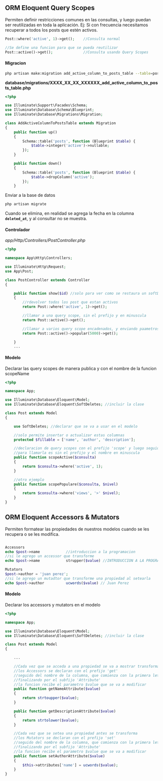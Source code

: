 ## ORM Eloquent Query Scopes
Permiten definir restricciones comunes en las consultas, y luego puedan ser reutilizadas en toda la aplicación. Ej: Si con frecuencia necesitamos recuperar a todos los posts que estén activos.

```php
Post::where('active', 1)->get();    //Consulta normal

//Se define una funcion para que se pueda reutilizar
Post::active()->get();              //Consulta usando Query Scopes

```

#### Migracion
```sh
php artisan make:migration add_active_column_to_posts_table --table=posts
```

**database/migrations/XXXX_XX_XX_XXXXXX_add_active_column_to_posts_table.php**
```php
<?php

use Illuminate\Support\Facades\Schema;
use Illuminate\Database\Schema\Blueprint;
use Illuminate\Database\Migrations\Migration;

class AddActiveColumnToPostsTable extends Migration
{
    public function up()
    {
        Schema::table('posts', function (Blueprint $table) {
            $table->integer('active')->nullable;
        });
    }

    public function down()
    {
        Schema::table('posts', function (Blueprint $table) {
            $table->dropColumn('active');
        });
    }
```

Enviar a la base de datos
```sh
php artisan migrate
```

Cuando se elimina, en realidad se agrega la fecha en la columna **`deleted_at`**, y al consultar no se muestra.

#### Controlador 
_app/Http/Controllers/PostController.php_
```php
<?php

namespace App\Http\Controllers;

use Illuminate\Http\Request;
use App\Post;

class PostController extends Controller
{

    public function show($id) //solo para ver como se restaura un softDeletes
    {
        //rdevolver todos los post que estan activos
        return Post::where('active', 1)->get();

        //llamar a una query scope, sin el prefijo y en minuscula
        return Post::active()->get();

        //llamar a varios query scope encadenados, y enviando paametros
        return Post::active()->popular(5000)->get();

    }
    ...
```

#### Modelo
Declarar las query scopes de manera publica y con el nombre de la funcion scopeName
```php
<?php

namespace App;

use Illuminate\Database\Eloquent\Model;
use Illuminate\Database\Eloquent\SoftDeletes; //incluir la clase

class Post extends Model
{

    use SoftDeletes; //declarar que se va a usar en el modelo

    //solo permite insertar o actualizar estas columnas
    protected $fillable = ['name', 'author', 'description'];

    //declaracion de query scopes con el prefijo 'scope' y luego seguido comenzando con mayuscula el nombre
    //para llamarla es sin el prefijo y el nombre en minuscula
    public function scopeActive($consulta)
    {
        return $consulta->where('active', 1);
    }

    //otro ejemplo
    public function scopePopulare($consulta, $nivel)
    {
        return $consulta->where('views', '>' $nivel);
    }
}
```

## ORM Eloquent Accessors & Mutators
Permiten formatear las propiedades de nuestros modelos cuando se les recupera o se les modifica.

```php

Accessors
echo $post->name            //introduccion a la programacion
//si le agrego un accessor que transforme
echo $post->name            strupper($value) //INTRODUCCION A LA PROGRAMACION

Mutators
$post->author = 'juan perez';
//si le agrego un mutadtor que transforme una propiedad al setearla
echo $post->author          ucwords($value) // Juan Perez

```

#### Modelo
Declarar los accessors y mutators en el modelo
```php
<?php

namespace App;

use Illuminate\Database\Eloquent\Model;
use Illuminate\Database\Eloquent\SoftDeletes; //incluir la clase

class Post extends Model
{

    ...

    //Cada vez que se acceda a una propiedad se va a mostrar transformado
    //los Accessors se declaran con el prefijo 'get' 
    //seguido del nombre de la columna, que comienza con la primera letra en mayuscula, 
    //finalizando por el subfijo 'Attribute'
    //la funcion recibe el parametro $value que se va a modificar
    public function getNameAttribute($value)
    {
        return strtoupper($value);
    }

    public function getDescriptionAttribute($value)
    {
        return strtolower($value);
    }

    //Cada vez que se setea una propiedad antes se transforma
    //los Mutators se declaran con el prefijo 'set' 
    //seguido del nombre de la columna, que comienza con la primera letra en mayuscula, 
    //finalizando por el subfijo 'Attribute'
    //la funcion recibe el parametro $value que se va a modificar
    public function setAuthorAttribute($value)
    {
        $this->attributes['name'] = ucwords($value);
    }
}
```
